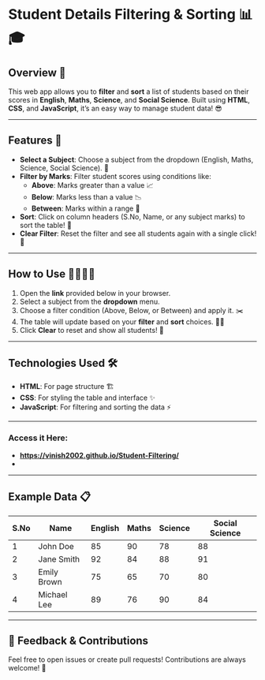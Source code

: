 # Student Details Filtering & Sorting 📊🎓

## Overview 🌟
This web app allows you to **filter** and **sort** a list of students based on their scores in **English**, **Maths**, **Science**, and **Social Science**. Built using **HTML**, **CSS**, and **JavaScript**, it’s an easy way to manage student data! 😎

---

## Features 🚀

- **Select a Subject**: Choose a subject from the dropdown (English, Maths, Science, Social Science). 🎯
- **Filter by Marks**: Filter student scores using conditions like:
  - **Above**: Marks greater than a value 📈
  - **Below**: Marks less than a value 📉
  - **Between**: Marks within a range 🔄
- **Sort**: Click on column headers (S.No, Name, or any subject marks) to sort the table! 🔢
- **Clear Filter**: Reset the filter and see all students again with a single click! 🔄

---

## How to Use 👨‍💻👩‍💻

1. Open the **link** provided below in your browser.
2. Select a subject from the **dropdown** menu.
3. Choose a filter condition (Above, Below, or Between) and apply it. ✂️
4. The table will update based on your **filter** and **sort** choices. 🧑‍🏫
5. Click **Clear** to reset and show all students! 🔄

---

## Technologies Used 🛠️

- **HTML**: For page structure 🏗️
- **CSS**: For styling the table and interface ✨
- **JavaScript**: For filtering and sorting the data ⚡

---

### Access it Here:
- **https://vinish2002.github.io/Student-Filtering/**
- 
---

## Example Data 📋

| S.No | Name        | English | Maths | Science | Social Science |
|------|-------------|---------|-------|---------|----------------|
| 1    | John Doe    | 85      | 90    | 78      | 88             |
| 2    | Jane Smith  | 92      | 84    | 88      | 91             |
| 3    | Emily Brown | 75      | 65    | 70      | 80             |
| 4    | Michael Lee | 89      | 76    | 90      | 84             |

---
## 💬 Feedback & Contributions
Feel free to open issues or create pull requests! Contributions are always welcome! 🙌


